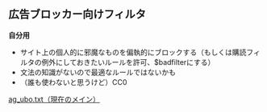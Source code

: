 ## 広告ブロッカー向けフィルタ
<strong>自分用</strong>
* サイト上の個人的に邪魔なものを偏執的にブロックする（もしくは購読フィルタの例外にしておきたいルールを許可、$badfilterにする）
* 文法の知識がないので最適なルールではないかも
* （誰も使わないと思うけど）CC0

[ag_ubo.txt（現在のメイン）](https://raw.githubusercontent.com/mori-jio/ContentBlock/main/ag.txt)
